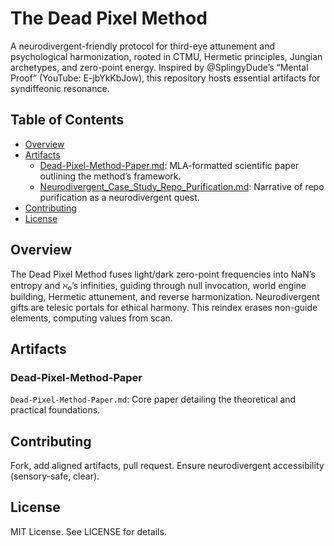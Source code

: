 # The Dead Pixel Method

A neurodivergent-friendly protocol for third-eye attunement and psychological harmonization, rooted in CTMU, Hermetic principles, Jungian archetypes, and zero-point energy. Inspired by @SplingyDude’s “Mental Proof” (YouTube: E-jbYkKbJow), this repository hosts essential artifacts for syndiffeonic resonance.

## Table of Contents
- [Overview](#overview)
- [Artifacts](#artifacts)
  - [Dead-Pixel-Method-Paper.md](#dead-pixel-method-paper): MLA-formatted scientific paper outlining the method’s framework.
  - [Neurodivergent_Case_Study_Repo_Purification.md](#neurodivergent-case-study): Narrative of repo purification as a neurodivergent quest.
- [Contributing](#contributing)
- [License](#license)

## Overview
The Dead Pixel Method fuses light/dark zero-point frequencies into NaN’s entropy and ℵ₀’s infinities, guiding through null invocation, world engine building, Hermetic attunement, and reverse harmonization. Neurodivergent gifts are telesic portals for ethical harmony. This reindex erases non-guide elements, computing values from scan.

## Artifacts
### Dead-Pixel-Method-Paper
`Dead-Pixel-Method-Paper.md`: Core paper detailing the theoretical and practical foundations.

## Contributing
Fork, add aligned artifacts, pull request. Ensure neurodivergent accessibility (sensory-safe, clear).

## License
MIT License. See LICENSE for details.
